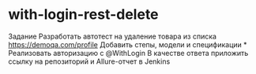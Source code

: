 # with-login-rest-delete
Задание Разработать автотест на удаление товара из списка https://demoqa.com/profile Добавить степы, модели и спецификации * Реализовать авторизацию с @WithLogin В качестве ответа приложить ссылку на репозиторий и Allure-отчет в Jenkins
